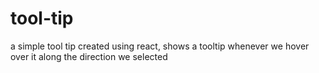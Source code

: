 # tool-tip
a simple tool tip created using react, shows a tooltip whenever we hover over it along the direction we selected

